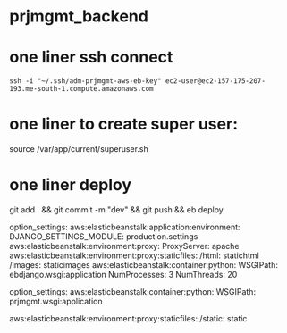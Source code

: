 # prjmgmt_backend
# one liner ssh connect
    ssh -i "~/.ssh/adm-prjmgmt-aws-eb-key" ec2-user@ec2-157-175-207-193.me-south-1.compute.amazonaws.com

# one liner to create super user:
source /var/app/current/superuser.sh


# one liner deploy
git add . && git commit -m "dev" && git push && eb deploy

option_settings:
  aws:elasticbeanstalk:application:environment:
    DJANGO_SETTINGS_MODULE: production.settings
  aws:elasticbeanstalk:environment:proxy:
    ProxyServer: apache
  aws:elasticbeanstalk:environment:proxy:staticfiles:
    /html: statichtml
    /images: staticimages
  aws:elasticbeanstalk:container:python:
    WSGIPath: ebdjango.wsgi:application
    NumProcesses: 3
    NumThreads: 20


option_settings:
  aws:elasticbeanstalk:container:python:
    WSGIPath: prjmgmt.wsgi:application


aws:elasticbeanstalk:environment:proxy:staticfiles:
    /static: static

